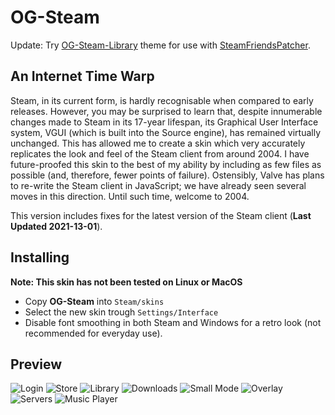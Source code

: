 # OG-Steam

Update: Try <a href="https://github.com/ungstein/OG-Steam-Library">OG-Steam-Library<a> theme for use with <a href="https://github.com/PhantomGamers/SteamFriendsPatcher">SteamFriendsPatcher<a>.

An Internet Time Warp
-

Steam, in its current form, is hardly recognisable when compared to early releases. However, you may be surprised to learn that, despite innumerable changes made to Steam in its 17-year lifespan, its Graphical User Interface system, VGUI (which is built into the Source engine), has remained virtually unchanged. This has allowed me to create a skin which very accurately replicates the look and feel of the Steam client from around 2004. I have future-proofed this skin to the best of my ability by including as few files as possible (and, therefore, fewer points of failure). Ostensibly, Valve has plans to re-write the Steam client in JavaScript; we have already seen several moves in this direction. Until such time, welcome to 2004.

This version includes fixes for the latest version of the Steam client (**Last Updated 2021-13-01**).

Installing
-

**Note: This skin has not been tested on Linux or MacOS**

* Copy **OG-Steam** into `Steam/skins`
* Select the new skin trough `Settings/Interface`
* Disable font smoothing in both Steam and Windows for a retro look (not recommended for everyday use).

Preview
-

![Login](https://nfbtkq.bn.files.1drv.com/y4p4xgPS5IctfXxbvny8VJcOQa1ejmlZVcu48-zWNF1a_zFNFm5e1vx1sojmu-pC-OtJCitua8aZ21hTZL6zVnK3lpiDHnwmmN2bk5Cl9w_9z1q34n4kuRa_sevNHnfZVmX4bePLFD36E69fRXuRS27XqzE223B17nKkT4rf3lxnnAi3W2d2BZyqZAeUXZDWWKlJYLrQfno5WGrPPJiTGb29ZRfvupiB2vDo27fsxmHXE4?encodeFailures=1)
![Store](https://nfbtkq.bn.files.1drv.com/y4pbk62U99Xr863140xpj-vRcRFk5BWEiJnWNSbIGmx5vYwQgzIrA2Tg1MRPWni_WkA8oAJIIVwHhV4WERn8O59Ug6humK9aQQvSgTQNBRq4MlXjlfVSigmpl-jEu5p6QOZjoTSr3faNQZjRc6sId8dPbcVcLUiwlsr_nQxC2k17zYbQL7E0RYsxUYEQX44kfp4QDfLTPQ2_2HNrPAmmLbStjurLysviLkmz-JYvywlSCw?encodeFailures=1)
![Library](https://nfbtkq.bn.files.1drv.com/y4p07-ggxU_iTISRe7MsU-uPZbyRHhwMdz4xG1e_ogcaw4ySfj-IFT6hAnIL_WQUlTQTgNk1F1hqOJkOISWSnJ9XkOHhfM16h2Om6VP25yvN8PNIYVBLkEF6s3YfexKdOnHpsyiGGG87nSfCxAqoQG2DHhIL4bI5Vyy1s7msqTy3hojV3SOuqchZmX-3tiJEIeFK7WKbCseXpitSo-XqJamMG8J0t8yGz7pjCRp5V5Xcps?encodeFailures=1)
![Downloads](https://o5fhpa.bn.files.1drv.com/y4pEjULESoU4NCVLCIAt8mOHH5SxlHLE-nvuxlsE9I_UwdhS13DTpTL5WvF9-xcJiNFFtzHTqQEzWzyqRmI_0FxsRmqkfTo02tqNEW-43OyhrljcO0H0cQPTX0GTbC1ClYmHLflwW-ttBc-2WMBf7N61ntYY6YeUndVWMzeKnC8rPtMqVH015O5Y52scSsJ-p3Sa53Qw-_2or-i8_Y_Xc-wonjdmClQ_grB8hJZKKR2OK0?encodeFailures=1)
![Small Mode](https://nfbtkq.bn.files.1drv.com/y4pByDMLafetGOmN0rVqE1xx-Uc-UxDw6QtKnKUi2Fv7VZfuZRvqEqaN1q1X6bo_DXIpVa5Jq3oW_n1EVIBZtigqNXD101n-qk7cNw1fv0oBk9G3z_XmPNlEipSc814MLRUz34Vlwm-YqTLZpoW4eQDefPpULnwwjnJR3r-YIRnfB56lhl-8zd5To-ilxa82Q52wjrrpNvNSnJ0OxoUysZr-e-Ghh6oAwTNxxUo1FsDCog?encodeFailures=1)
![Overlay](https://nfbtkq.bn.files.1drv.com/y4p7jmBJIm-1N5VMV-fzE9sf_JtewvUxm08xZoyxd-8EzRcQyyRkLUlPYsb3MXXS6-MHQ5CesKz2sWksW_gJQG4LXWDQ_erlS4BS2Jz9Jr3USXzANk0gqHsZfRD6feXlyh4G-5kz4tWYgOcIpZ4G5p3xgZLd17thn26P8E2CJSLuC9OsHS2YyYvkOeba5yM8kwYCFzz5Pn8bV0zcJ1vgXGq61gJtmM2Y41sWggMdgJHNN0?encodeFailures=1)
![Servers](https://nfbtkq.bn.files.1drv.com/y4p47QV4YhJllcPzVUODuprzXHdmzFz6oQJfT0G9Tu_72saYVEkEk7ws6EBeeLLD_Qulolw9mMVzNLvvBihiFdkQXxYRo6uRtNCUVxC9LSBDi_MKU5faaNwab8eQtiBALhgwlkq2m29gsJ8TUpb0pZaLQzcLBI-RB1seYA1W7dZYaDkwLco47qR-kORqVRq6O5TtRO1bYs69FFKoGO-3sAMrlsmpY-OB_VUFbRIR5MZRc8?encodeFailures=1)
![Music Player](https://nfbtkq.bn.files.1drv.com/y4paRdkH-9SqqoztAC6TrSmOct-xysQaalO9Cqf8zTFs2iTa4LQZ97vbR_Ho8jbnkrDSxWwQd8sqOQtiWboWPwipRjxn-tgfb5Mx178e7YUz5hUoFB_79lp-Bae1NblCerCyw1_MbHdkiwrPm1i1p-kWu4FlMkD3aHWDxxhGRgUGBwLvIoDfjmsw0-jnwemiXv2cMGQGCwyMO2c9YUsW5W0u2fdldZzcI05ngx4zoAeK2w?encodeFailures=1)
